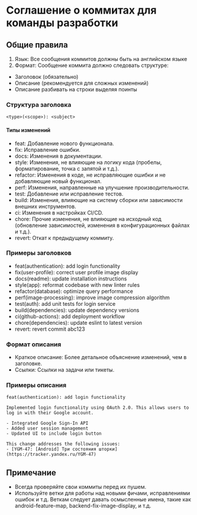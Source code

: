 # Соглашение о коммитах для команды разработки

## Общие правила
1. Язык: Все сообщения коммитов должны быть на английском языке
2. Формат: Сообщение коммита должно следовать структуре:
  - Заголовок (обязательно)
  - Описание (рекомендуется для сложных изменений)
  - Описание разбивать на строки выделяя поинты

### Структура заголовка 
```
<type>(<scope>): <subject>
```
#### Типы изменений 
- feat: Добавление нового функционала.
- fix: Исправление ошибки.
- docs: Изменения в документации.
- style: Изменения, не влияющие на логику кода (пробелы, форматирование, точка с запятой и т.д.).
- refactor: Изменения в коде, не исправляющие ошибки и не добавляющие новый функционал.
- perf: Изменения, направленные на улучшение производительности.
- test: Добавление или исправление тестов.
- build: Изменения, влияющие на систему сборки или зависимости внешних инструментов.
- ci: Изменения в настройках CI/CD.
- chore: Прочие изменения, не влияющие на исходный код (обновление зависимостей, изменения в конфигурационных файлах и т.д.).
- revert: Откат к предыдущему коммиту.

### Примеры заголовков 
- feat(authentication): add login functionality
- fix(user-profile): correct user profile image display
- docs(readme): update installation instructions
- style(app): reformat codebase with new linter rules
- refactor(database): optimize query performance
- perf(image-processing): improve image compression algorithm
- test(auth): add unit tests for login service
- build(dependencies): update dependency versions
- ci(github-actions): add deployment workflow
- chore(dependencies): update eslint to latest version
- revert: revert commit abc123

### Формат описания
- Краткое описание: Более детальное объяснение изменений, чем в заголовке.
- Ссылки: Ссылки на задачи или тикеты.

### Примеры описания 
```
feat(authentication): add login functionality

Implemented login functionality using OAuth 2.0. This allows users to log in with their Google account.

- Integrated Google Sign-In API
- Added user session management
- Updated UI to include login button

This change addresses the following issues:
- [YGM-47: [Android] Три состояния шторки](https://tracker.yandex.ru/YGM-47)
```

## Примечание 

- Всегда проверяйте свои коммиты перед их пушем.
- Используйте ветки для работы над новыми фичами, исправлениями ошибок и т.д. Веткам следует давать осмысленные имена, такие как android-feature-map, backend-fix-image-display, и т.д.


   
